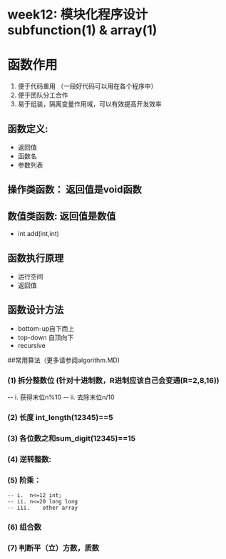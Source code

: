 # week12: 模块化程序设计subfunction(1) & array(1)
# 函数作用
1. 便于代码重用 （一段好代码可以用在各个程序中）
2. 便于团队分工合作 
3. 易于组装，隔离变量作用域，可以有效提高开发效率

## 函数定义: 
- 返回值
- 函数名
- 参数列表

## 操作类函数： 返回值是void函数

## 数值类函数: 返回值是数值
- int add(int,int)

## 函数执行原理
- 运行空间
- 返回值

## 函数设计方法
- bottom-up自下而上
- top-down 自顶向下
- recursive 

##常用算法（更多请参阅algorithm.MD)
### (1) 拆分整数位 (针对十进制数，R进制应该自己会变通(R=2,8,16))
-- i.  获得末位n%10
-- ii. 去除末位n/10
### (2) 长度  int_length(12345)==5
### (3) 各位数之和sum_digit(12345)==15
### (4) 逆转整数:
### (5) 阶乘：
```
-- i.  n<=12 int;
-- ii. n<=20 long long
-- iii.    other array
```
### (6) 组合数
### (7) 判断平（立）方数，质数







